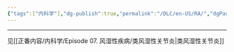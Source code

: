 ```yaml
---
{"tags":["内科学"],"dg-publish":true,"permalink":"/DLC/en-US/RA/","dgPassFrontmatter":true}
---
```


---
见[[正番内容/内科学/Episode 07. 风湿性疾病/类风湿性关节炎\|类风湿性关节炎]]